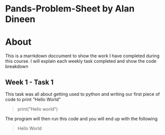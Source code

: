 
# Pands-Problem-Sheet by Alan Dineen

# About

<p> This is a marrkdown doccument to show the work I have completed during this course. I will explain each weekly task completed and show the code breakdown</p>

## Week 1 - Task 1
<p> This task was all about getting used to python and writing our first piece of code to print "Hello World" </p>

> print("Hello world")

<p> The program will then run this code and you will end up with the following</p>

 > Hello World 
